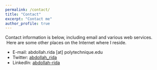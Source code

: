 ```yaml
---
permalink: /contact/
title: "Contact"
excerpt: "Contact me"
author_profile: true
---
```

Contact information is below, including email and various web services.  Here are some other places on the Internet where I reside.

* E-mail: abdollah.rida [at] polytechnique.edu
* Twitter: [abdollah_rida](https://twitter.com/abdollah_rida)
* LinkedIn: [abdollah-rida](http://www.linkedin.com/in/abdollah-rida)

